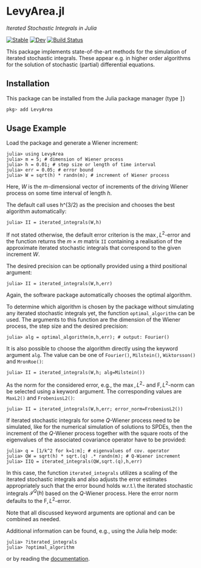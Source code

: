 # LevyArea.jl
*Iterated Stochastic Integrals in Julia*

[![Stable](https://img.shields.io/badge/docs-stable-blue.svg)](https://stochastics-uni-luebeck.github.io/LevyArea.jl/stable)
[![Dev](https://img.shields.io/badge/docs-dev-blue.svg)](https://stochastics-uni-luebeck.github.io/LevyArea.jl/dev)
[![Build Status](https://github.com/stochastics-uni-luebeck/LevyArea.jl/workflows/CI/badge.svg)](https://github.com/stochastics-uni-luebeck/LevyArea.jl/actions)

This package implements state-of-the-art methods for the simulation of iterated stochastic integrals.
These appear e.g. in higher order algorithms for the solution of stochastic (partial) differential equations.

## Installation

This package can be installed from the Julia package manager (type <kbd>]</kbd>)
```julia
pkg> add LevyArea
```

## Usage Example

Load the package and generate a Wiener increment:
```julia-repl
julia> using LevyArea
julia> m = 5; # dimension of Wiener process
julia> h = 0.01; # step size or length of time interval
julia> err = 0.05; # error bound
julia> W = sqrt(h) * randn(m); # increment of Wiener process
```
Here, $W$ is the $m$-dimensional vector of increments of the driving
Wiener process on some time interval of length $h$.

The default call uses h^(3/2) as the precision and chooses the best algorithm automatically:
```julia-repl
julia> II = iterated_integrals(W,h)
```
If not stated otherwise, the default error criterion is the $\max,L^2$-error
and the function returns the $m \times m$ matrix `II` containing a realisation
of the approximate iterated stochastic integrals that correspond
to the given increment $W$.

The desired precision can be optionally provided
using a third positional argument:
```julia-repl
julia> II = iterated_integrals(W,h,err)
```
Again, the software package automatically chooses the optimal
algorithm.

To determine which algorithm is chosen by the package without simulating any iterated
stochastic integrals yet, the function `optimal_algorithm` can
be used. The arguments to this function are the dimension of the Wiener
process, the step size and the desired precision:
```julia-repl
julia> alg = optimal_algorithm(m,h,err); # output: Fourier()
```

It is also possible to choose the algorithm directly using the
keyword argument `alg`. The value can be one of
`Fourier()`, `Milstein()`, `Wiktorsson()` and `MronRoe()`:
```julia-repl
julia> II = iterated_integrals(W,h; alg=Milstein())
```

As the norm for the considered error, e.g., the $\max,L^2$- and $\mathrm{F},L^2$-norm
can be selected using a keyword argument. The corresponding
values are `MaxL2()` and `FrobeniusL2()`:
```julia-repl
julia> II = iterated_integrals(W,h,err; error_norm=FrobeniusL2())
```

If iterated stochastic integrals for some $Q$-Wiener process need to
be simulated, like for the numerical simulation of solutions to SPDEs,
then the increment of the $Q$-Wiener process together with the
square roots of the eigenvalues of the associated covariance
operator have to be provided:
```julia-repl
julia> q = [1/k^2 for k=1:m]; # eigenvalues of cov. operator
julia> QW = sqrt(h) * sqrt.(q) .* randn(m); # Q-Wiener increment
julia> IIQ = iterated_integrals(QW,sqrt.(q),h,err)
```
In this case, the function `iterated_integrals` utilizes a
scaling of the iterated stochastic integrals and also adjusts the error
estimates appropriately such that the error bound holds w.r.t.\ the
iterated stochastic integrals $\mathcal{I}^{Q}(h)$ based on the
$Q$-Wiener process. Here the error norm defaults to the $\mathrm{F},L^2$-error.

Note that all discussed keyword arguments are optional and can be
combined as needed. 

Additional information can be found, e.g., using the Julia help mode:
```julia-repl
julia> ?iterated_integrals
julia> ?optimal_algorithm
```
or by reading the [documentation](https://stochastics-uni-luebeck.github.io/LevyArea.jl/stable/).